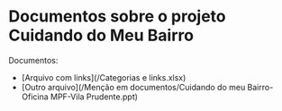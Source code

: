 # Documentos sobre o projeto Cuidando do Meu Bairro

Documentos:

- [Arquivo com links](/Categorias e links.xlsx)
- [Outro arquivo](/Menção em documentos/Cuidando do meu Bairro-Oficina MPF-Vila Prudente.ppt)

